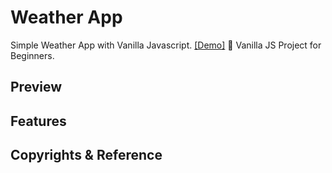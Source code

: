 # Weather App

Simple Weather App with Vanilla Javascript. [[Demo]]()
🎈 Vanilla JS Project for Beginners.

## Preview

## Features

## Copyrights & Reference
